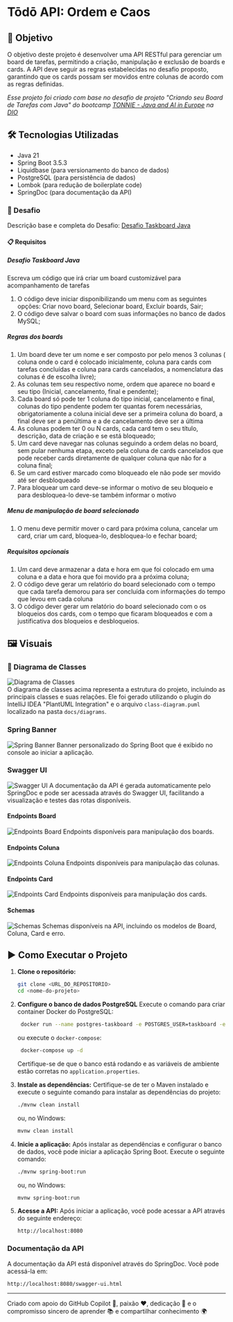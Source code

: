 # Tōdō API: Ordem e Caos

## 🎯 Objetivo

O objetivo deste projeto é desenvolver uma API RESTful para gerenciar um board de tarefas, permitindo a criação, 
manipulação e exclusão de boards e cards. A API deve seguir as regras estabelecidas no desafio proposto, 
garantindo que os cards possam ser movidos entre colunas de acordo com as regras definidas.

*Esse projeto foi criado com base no desafio de projeto "Criando seu Board de Tarefas com Java" do bootcamp
[TONNIE - Java and AI in Europe] na [DIO]*

## 🛠️ Tecnologias Utilizadas
- Java 21
- Spring Boot 3.5.3 
- Liquidbase (para versionamento do banco de dados)
- PostgreSQL (para persistência de dados)
- Lombok (para redução de boilerplate code)
- SpringDoc (para documentação da API)

### 🚀 Desafio
Descrição base e completa do Desafio: [Desafio Taskboard Java]

#### 📋 Requisitos

##### Desafio Taskboard Java
Escreva um código que irá criar um board customizável para acompanhamento de tarefas
1. O código deve iniciar disponibilizando um menu com as seguintes opções: Criar novo board, Selecionar board, Excluir boards, Sair;
2. O código deve salvar o board com suas informações no banco de dados MySQL;

##### Regras dos boards
1. Um board deve ter um nome e ser composto por pelo menos 3 colunas ( coluna onde o card é colocado inicialmente, coluna para cards com tarefas concluídas e coluna para cards cancelados, a nomenclatura das colunas é de escolha livre);
2. As colunas tem seu respectivo nome, ordem que aparece no board e seu tipo (Inicial, cancelamento, final e pendente);
3. Cada board só pode ter 1 coluna do tipo inicial, cancelamento e final, colunas do tipo pendente podem ter quantas forem necessárias, obrigatoriamente a coluna inicial deve ser a primeira coluna do board, a final deve ser a penúltima e a de cancelamento deve ser a última
4. As colunas podem ter 0 ou N cards, cada card tem o seu título, descrição, data de criação e se está bloqueado;
5. Um card deve navegar nas colunas seguindo a ordem delas no board, sem pular nenhuma etapa, exceto pela coluna de cards cancelados que pode receber cards diretamente de qualquer coluna que não for a coluna final;
6. Se um card estiver marcado como bloqueado ele não pode ser movido até ser desbloqueado
7. Para bloquear um card deve-se informar o motivo de seu bloqueio e para desbloquea-lo deve-se também informar o motivo

##### Menu de manipulação de board selecionado
1. O menu deve permitir mover o card para próxima coluna, cancelar um card, criar um card, bloquea-lo, desbloquea-lo e fechar board;

##### Requisitos opcionais
1. Um card deve armazenar a data e hora em que foi colocado em uma coluna e a data e hora que foi movido pra a próxima coluna;
2. O código deve gerar um relatório do board selecionado com o tempo que cada tarefa demorou para ser concluída com informações do tempo que levou em cada coluna
3. O código dever gerar um relatório do board selecionado com o os bloqueios dos cards, com o tempo que ficaram bloqueados e com a justificativa dos bloqueios e desbloqueios.

## 🖼️ Visuais

### 📐 Diagrama de Classes
![Diagrama de Classes](docs/images/class-diagram.png)  
O diagrama de classes acima representa a estrutura do projeto, incluindo as principais classes e suas relações.
Ele foi gerado utilizando o plugin do IntelliJ IDEA "PlantUML Integration" e o arquivo `class-diagram.puml` localizado na pasta `docs/diagrams`.

### Spring Banner
![Spring Banner](docs/images/spring-banner.png)
Banner personalizado do Spring Boot que é exibido no console ao iniciar a aplicação.

### Swagger UI
![Swagger UI](docs/images/swagger.png)
A documentação da API é gerada automaticamente pelo SpringDoc e pode ser acessada através do Swagger UI,
facilitando a visualização e testes das rotas disponíveis.

#### Endpoints Board
![Endpoints Board](docs/images/swagger-endpoints-board.png)
Endpoints disponíveis para manipulação dos boards.

#### Endpoints Coluna
![Endpoints Coluna](docs/images/swagger-endpoints-coluna.png)
Endpoints disponíveis para manipulação das colunas.

#### Endpoints Card
![Endpoints Card](docs/images/swagger-endpoints-card.png)
Endpoints disponíveis para manipulação dos cards.

#### Schemas
![Schemas](docs/images/swagger-schemas.png)
Schemas disponíveis na API, incluindo os modelos de Board, Coluna, Card e erro.

## ▶️ Como Executar o Projeto

1. **Clone o repositório:**
   ```sh
   git clone <URL_DO_REPOSITORIO>
   cd <nome-do-projeto>
   ```

2. **Configure o banco de dados PostgreSQL**
   Execute o comando para criar container Docker do PostgreSQL:
   ```sh
    docker run --name postgres-taskboard -e POSTGRES_USER=taskboard -e POSTGRES_PASSWORD=taskboard -e POSTGRES_DB=taskboard -p 5432:5432 -d postgres
    ```
   ou execute o `docker-compose`:
   ```sh
    docker-compose up -d
    ```
   
   Certifique-se de que o banco está rodando e as variáveis de ambiente estão corretas no `application.properties`.

3. **Instale as dependências:**
   Certifique-se de ter o Maven instalado e execute o seguinte comando para instalar as dependências do projeto:
   ```sh
   ./mvnw clean install
   ```
   ou, no Windows:
   ```sh
   mvnw clean install
   ```
 
5. **Inicie a aplicação:**
   Após instalar as dependências e configurar o banco de dados, você pode iniciar a aplicação Spring Boot. Execute o seguinte comando:
   ```sh
   ./mvnw spring-boot:run
   ```
   ou, no Windows:
   ```sh
   mvnw spring-boot:run
   ```
   
6. **Acesse a API:**
   Após iniciar a aplicação, você pode acessar a API através do seguinte endereço:
   ```
   http://localhost:8080
   ```

### Documentação da API
A documentação da API está disponível através do SpringDoc. Você pode acessá-la em:
```
http://localhost:8080/swagger-ui.html
```

---
Criado com apoio do GitHub Copilot 🤖, paixão ❤️, dedicação 💪 e o compromisso sincero de aprender 📚 e compartilhar conhecimento 🌍


[DIO]: https://www.dio.me/sign-up?ref=WQ0TRWQ8E1
[TONNIE - Java and AI in Europe]: https://www.dio.me/bootcamp/tonnie-java-and-ai-europe?ref=WQ0TRWQ8E1
[Desafio Taskboard Java]: https://github.com/digitalinnovationone/exercicios-java-basico/blob/main/projetos/4%20-%20T%C3%A9cnicas%20Avan%C3%A7adas%2C%20Padr%C3%B5es%20e%20Persist%C3%AAncia%20(Literalmente).md